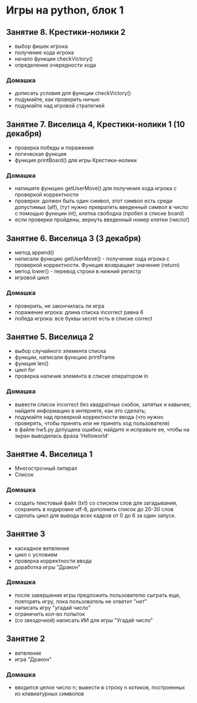 # Игры на python, блок 1
## Занятие 8. Крестики-нолики 2
+ выбор фишек игрока
+ получение хода игрока
+ начало функции checkVictory()
+ определение очередности хода
### Домашка
+ дописать условия для функции checkVictory()
+ подумайте, как проверить ничью
+ подумайте над игровой стратегией
## Занятие 7. Виселица 4, Крестики-нолики 1 (10 декабря)
+ проверка победы и поражения
+ логическая функция
+ функция printBoard() для игры Крестики-нолики
### Домашка
+ напишите функцию getUserMove() для получения хода игрока с проверкой корректности
+ проверки: должен быть один символ, этот символ есть среди допустимых (alf), (тут нужно превратить введенный символ в число с помощью функции int), клетка свободна (пробел в списке board)
+ если проверки пройдены, вернуть введенный номер клетки (число!)

## Занятие 6. Виселица 3 (3 декабря)
+ метод append()
+ написали функцию getUserMove() - получение хода игрока с проверкой корректности. Функция возвращает значение (return)
+ метод lower() - перевод строки в нижний регистр
+ игровой цикл
### Домашка
+ проверить, не закончилась ли игра
+ поражение игрока: длина списка incorrect равна 6
+ победа игрока: все буквы secret есть в списке correct

## Занятие 5. Виселица 2
+ выбор случайного элемента списка
+ функции, написали функцию printFrame
+ функция len()
+ цикл for
+ проверка наличия элемента в списке оператором in
### Домашка
+ вывести список incorrect без квадратных скобок, запятых и кавычек; найдите информацию в интернете, как это сделать;
+ подумайте над проверкой корректности ввода (что нужно проверять, чтобы принять или не принять ход пользователя)
+ в файле hw5.py допущена ошибка; найдите и исправьте ее, чтобы на экран выводилась фраза 'Helloworld'

## Занятие 4. Виселица 1
+ Многострочный литерал
+ Список

### Домашка
+ создать текстовый файл (txt) со списком слов для загадывания, сохранить в кодировке utf-8, дополнить список до 20-30 слов
+ сделать цикл для вывода всех кадров от 0 до 6 за один запуск. 

## Занятие 3
+ каскадное ветвление
+ цикл с условием
+ проверка корректности ввода
+ доработка игры "Дракон"

### Домашка
+ после завершения игры предложить пользователю сыграть еще, повторять игру, пока пользователь не ответит "нет"
+ написать игру "угадай число"
+ ограничить кол-во попыток
+ (со звездочкой) написать ИИ для игры "Угадай число"

## Занятие 2
+ ветвление
+ игра "Дракон"

### Домашка
+ вводится целое число n; вывести в строку n котиков, построенных из клавиатурных символов